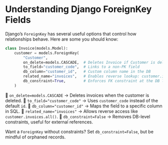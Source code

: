 # Understanding Django ForeignKey Fields

Django’s `ForeignKey` has several useful options that control how relationships behave. Here are some you should know:

```python
class Invoice(models.Model):
    customer = models.ForeignKey(
        "Customer",
        on_delete=models.CASCADE,  # Deletes Invoice if Customer is deleted
        to_field="customer_code",  # Links to a non-PK field
        db_column="customer_id",   # Custom column name in the DB
        related_name="invoices",   # Enables reverse lookup: customer.invoices.all()
        db_constraint=True,        # Enforces FK constraint at the DB level
    )
```

🔹 `on_delete=models.CASCADE` → Deletes invoices when the customer is deleted.
🔹 `to_field="customer_code"` → Uses `customer_code` instead of the default `id`.
🔹 `db_column="customer_id"` → Maps the field to a specific column in SQL.
🔹 `related_name="invoices"` → Allows reverse access like `customer.invoices.all()`.
🔹 `db_constraint=False` → Removes DB-level constraints, useful for external references.

Want a `ForeignKey` without constraints? Set `db_constraint=False`, but be mindful of orphaned records.
